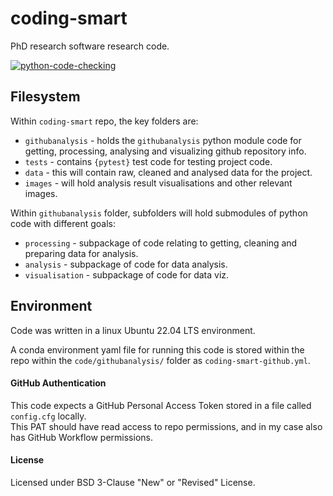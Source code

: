 # coding-smart
PhD research software research code. 

[![python-code-checking](https://github.com/FlicAnderson/coding-smart/actions/workflows/python-code-checking.yml/badge.svg)](https://github.com/FlicAnderson/coding-smart/actions/workflows/python-code-checking.yml)


## Filesystem  

Within `coding-smart` repo, the key folders are:  
 - `githubanalysis` - holds the `githubanalysis` python module code for getting, processing, analysing and visualizing github repository info.  
 - `tests` - contains `{pytest}` test code for testing project code.     
 - `data` - this will contain raw, cleaned and analysed data for the project.   
 - `images` - will hold analysis result visualisations and other relevant images.

Within `githubanalysis` folder, subfolders will hold submodules of python code with different goals: 
 - `processing` - subpackage of code relating to getting, cleaning and preparing data for analysis.    
 - `analysis` - subpackage of code for data analysis.  
 - `visualisation` - subpackage of code for data viz.


## Environment  

Code was written in a linux Ubuntu 22.04 LTS environment.  

A conda environment yaml file for running this code is stored within the repo within the `code/githubanalysis/` folder as `coding-smart-github.yml`.   


#### GitHub Authentication  

This code expects a GitHub Personal Access Token stored in a file called `config.cfg` locally.  
This PAT should have read access to repo permissions, and in my case also has GitHub Workflow permissions. 

#### License  
Licensed under BSD 3-Clause "New" or "Revised" License.
